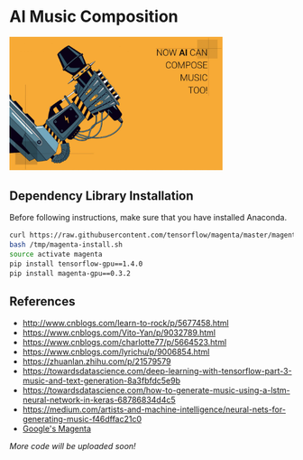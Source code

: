 # AI Music Composition
<img width="75%" height="75%" src="ai-compose-music.jpg"/>

## Dependency Library Installation
Before following instructions, make sure that you have installed Anaconda.
```bash
curl https://raw.githubusercontent.com/tensorflow/magenta/master/magenta/tools/magenta-install.sh > /tmp/magenta-install.sh
bash /tmp/magenta-install.sh
source activate magenta
pip install tensorflow-gpu==1.4.0
pip install magenta-gpu==0.3.2
```

## References
* http://www.cnblogs.com/learn-to-rock/p/5677458.html
* https://www.cnblogs.com/Vito-Yan/p/9032789.html
* https://www.cnblogs.com/charlotte77/p/5664523.html
* https://www.cnblogs.com/lyrichu/p/9006854.html
* https://zhuanlan.zhihu.com/p/21579579
* https://towardsdatascience.com/deep-learning-with-tensorflow-part-3-music-and-text-generation-8a3fbfdc5e9b
* https://towardsdatascience.com/how-to-generate-music-using-a-lstm-neural-network-in-keras-68786834d4c5
* https://medium.com/artists-and-machine-intelligence/neural-nets-for-generating-music-f46dffac21c0
* [Google's Magenta](https://magenta.tensorflow.org/)

*More code will be uploaded soon!*
